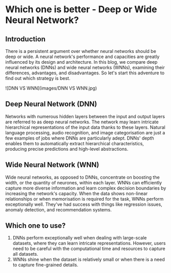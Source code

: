 # Which one is better - Deep or Wide Neural Network?

## Introduction
There is a persistent argument over whether neural networks should be deep or wide. A neural network's performance and capacities are greatly influenced by its design and architecture. In this blog, we compare deep neural networks (DNNs) and wide neural networks (WNNs), examining their differences, advantages, and disadvantages. So let's start this adventure to find out which strategy is best.

![DNN VS WNN](images/DNN VS WNN.jpg)

## **Deep Neural Network (DNN)**
Networks with numerous hidden layers between the input and output layers are referred to as deep neural networks. The network may learn intricate hierarchical representations of the input data thanks to these layers. Natural language processing, audio recognition, and image categorisation are just a few examples of jobs where DNNs are particularly adept. DNNs' depth enables them to automatically extract hierarchical characteristics, producing precise predictions and high-level abstractions.

## Wide Neural Network (WNN)
Wide neural networks, as opposed to DNNs, concentrate on boosting the width, or the quantity of neurones, within each layer. WNNs can efficiently capture more diverse information and learn complex decision boundaries by increasing the network's capacity. When the data shows non-linear relationships or when memorisation is required for the task, WNNs perform exceptionally well. They've had success with things like regression issues, anomaly detection, and recommendation systems.

## Which one to use?
1. DNNs perform exceptionally well when dealing with large-scale datasets, where they can learn intricate representations. However, users need to be careful with the computational time and resources to capture all datasets. 
2. WNNs shine when the dataset is relatively small or when there is a need to capture fine-grained details.
